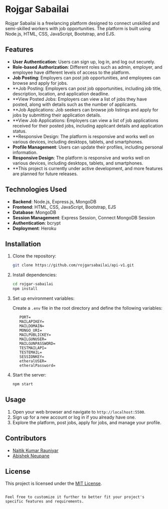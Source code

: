 # Rojgar Sabailai

Rojgar Sabailai is a freelancing platform designed to connect unskilled and semi-skilled workers with job opportunities. The platform is built using Node.js, HTML, CSS, JavaScript, Bootstrap, and EJS.

## Features

- **User Authentication**: Users can sign up, log in, and log out securely.
- **Role-based Authorization**: Different roles such as admin, employer, and employee have different levels of access to the platform.
- **Job Posting**: Employers can post job opportunities, and employees can browse and apply for jobs.
- **Job Posting: Employers can post job opportunities, including job title, description, location, and application deadline.
- **View Posted Jobs: Employers can view a list of jobs they have posted, along with details such as the number of applicants.
- **Job Applications: Job seekers can browse job listings and apply for jobs by submitting their application details.
- **View Job Applications: Employers can view a list of job applications received for their posted jobs, including applicant details and application status.
- **Responsive Design: The platform is responsive and works well on various devices, including desktops, tablets, and smartphones.
- **Profile Management**: Users can update their profiles, including personal information.
- **Responsive Design**: The platform is responsive and works well on various devices, including desktops, tablets, and smartphones.
- **This project is currently under active development, and more features are planned for future releases.

## Technologies Used

- **Backend**: Node.js, Express.js, MongoDB
- **Frontend**: HTML, CSS, JavaScript, Bootstrap, EJS
- **Database**: MongoDB
- **Session Management**: Express Session, Connect MongoDB Session
- **Authentication**: bcrypt
- **Deployment**: Heroku

## Installation

1. Clone the repository:

   ```bash
   git clone https://github.com/rojgarsabailai/api-v1.git
   ```

2. Install dependencies:

   ```bash
   cd rojgar-sabailai
   npm install
   ```

3. Set up environment variables:

   Create a `.env` file in the root directory and define the following variables:

   ```plaintext
      PORT=
      MAILAPIKEY=
      MAILDOMAIN=
      MONGO_URI=
      MAILPUBLICKEY=
      MAILGUNUSER=
      MAILGUNPASSWORD=
      TESTMAILAPI=
      TESTEMAIL=
      SESSIONKEY=
      etheralUSER=
      etheralPassword=
   ```

4. Start the server:

   ```bash
   npm start
   ```

## Usage

1. Open your web browser and navigate to `http://localhost:5500`.
2. Sign up for a new account or log in if you already have one.
3. Explore the platform, post jobs, apply for jobs, and manage your profile.

## Contributors

- [Naitik Kumar Rauniyar](https://github.com/naitik0009)
- [Abishek Neupane](https://github.com/virtualabishek)

## License

This project is licensed under the [MIT License](LICENSE).
```

Feel free to customize it further to better fit your project's specific features and requirements.
